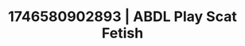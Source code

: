 ---
categories:
- AI-generated
- Softcore surrealism
- Queer kinks
- Barefoot beauty
- Pleasure mapping
- ASMR
- Soft domination
- Cosplay
image: /assets/images/1746580902893.jpg
layout: post
seo:
  description: Featured content with artistic Scat Fetish, ABDL Play. HD images available.
  keywords: Scat Fetish, ABDL Play
  og_image: /assets/images/1746580902893.jpg
  schema_type: VisualArtwork
tags:
- '#1746580902893'
- Scat Fetish
- ABDL Play
title: 1746580902893 | ABDL Play Scat Fetish
---